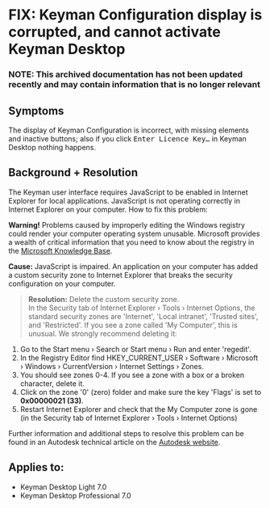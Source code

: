 # FIX: Keyman Configuration display is corrupted, and cannot activate Keyman Desktop 

### **NOTE**: This archived documentation has not been updated recently and may contain information that is no longer relevant



## Symptoms
The display of Keyman Configuration is incorrect, with missing elements and inactive buttons; also if you click <kbd>Enter Licence Key…</kbd> in Keyman Desktop nothing happens. 

## Background + Resolution
The Keyman user interface requires JavaScript to be enabled in Internet Explorer for local applications. JavaScript is not operating correctly in Internet Explorer on your computer. How to fix this problem:

>
**Warning!** Problems caused by improperly editing the Windows registry could render your computer operating system unusable. Microsoft provides a wealth of critical information that you need to know about the registry in the [Microsoft Knowledge Base](http://support.microsoft.com/support).

 **Cause:** JavaScript is impaired. An application on your computer has added a custom security zone to Internet Explorer that breaks the security configuration on your computer.
> **Resolution:** Delete the custom security zone.  
In the Security tab of Internet Explorer › Tools › Internet Options, the standard security zones are 'Internet', 'Local intranet', 'Trusted sites', and 'Restricted'. If you see a zone called 'My Computer', this is unusual. We strongly recommend deleting it:
  1. Go to the Start menu › Search or Start menu › Run and enter 'regedit'.
  2. In the Registry Editor find HKEY_CURRENT_USER › Software › Microsoft › Windows › CurrentVersion › Internet Settings › Zones.
  3. You should see zones 0-4. If you see a zone with a box or a broken character, delete it.
  4. Click on the zone '0' (zero) folder and make sure the key 'Flags' is set to **0x00000021 (33)**.
  5. Restart Internet Explorer and check that the My Computer zone is gone (in the Security tab of Internet Explorer › Tools › Internet Options)

Further information and additional steps to resolve this problem can be found in an Autodesk technical article on the [Autodesk website](http://usa.autodesk.com/adsk/servlet/ps/dl/item?siteID=123112&id=6404339&linkID=9240617).

## Applies to:
* Keyman Desktop Light 7.0
* Keyman Desktop Professional 7.0